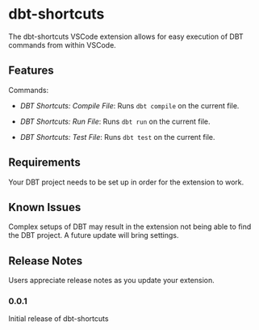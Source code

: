 # dbt-shortcuts

The dbt-shortcuts VSCode extension allows for easy execution of DBT commands from within VSCode.

## Features

Commands:

* *DBT Shortcuts: Compile File*: Runs `dbt compile` on the current file.

* *DBT Shortcuts: Run File*: Runs `dbt run` on the current file.

* *DBT Shortcuts: Test File*: Runs `dbt test` on the current file.

## Requirements

Your DBT project needs to be set up in order for the extension to work.

## Known Issues

Complex setups of DBT may result in the extension not being able to find the DBT project. A future update will bring settings.

## Release Notes

Users appreciate release notes as you update your extension.

### 0.0.1

Initial release of dbt-shortcuts
